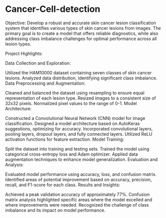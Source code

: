 # Cancer-Cell-detection
Objective: Develop a robust and accurate skin cancer lesion classification system that identifies various types of skin cancer lesions from images. The primary goal is to create a model that offers reliable diagnostics, while also addressing class imbalance challenges for optimal performance across all lesion types.

Project Highlights:

Data Collection and Exploration:

Utilized the HAM10000 dataset containing seven classes of skin cancer lesions.
Analyzed data distribution, identifying significant class imbalance.
Data Preprocessing and Augmentation:

Cleaned and balanced the dataset using resampling to ensure equal representation of each lesion type.
Resized images to a consistent size of 32x32 pixels.
Normalized pixel values to the range of 0-1.
Model Architecture:

Constructed a Convolutional Neural Network (CNN) model for image classification.
Designed a model architecture based on AutoKeras suggestions, optimizing for accuracy.
Incorporated convolutional layers, pooling layers, dropout layers, and fully connected layers.
Utilized ReLU activation functions for feature extraction.
Model Training:

Split the dataset into training and testing sets.
Trained the model using categorical cross-entropy loss and Adam optimizer.
Applied data augmentation techniques to enhance model generalization.
Evaluation and Analysis:

Evaluated model performance using accuracy, loss, and confusion matrix.
Identified areas of potential improvement based on accuracy, precision, recall, and F1-score for each class.
Results and Insights:

Achieved a peak validation accuracy of approximately 77%.
Confusion matrix analysis highlighted specific areas where the model excelled and where improvements were needed.
Recognized the challenge of class imbalance and its impact on model performance.
